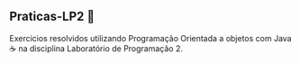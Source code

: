 ## Praticas-LP2 📝
 Exercicios resolvidos utilizando Programação Orientada a objetos com Java ☕ na disciplina Laboratório de Programação 2.
